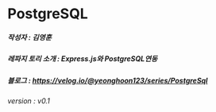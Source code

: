 # PostgreSQL

##### 작성자 : 김영훈

##### 레파지 토리 소개 : Express.js와 PostgreSQL연동

##### 블로그 : https://velog.io/@yeonghoon123/series/PostgreSql

###### version : v0.1

